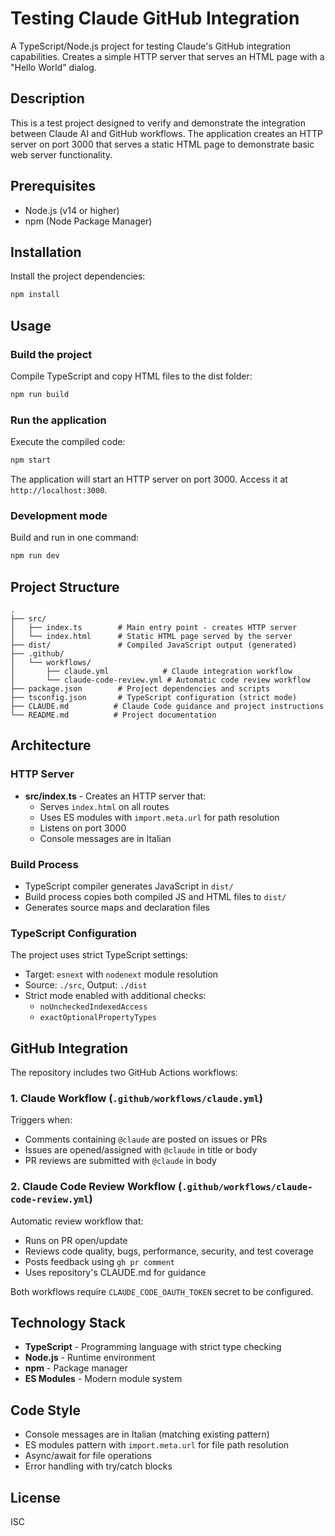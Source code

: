 # Testing Claude GitHub Integration

A TypeScript/Node.js project for testing Claude's GitHub integration capabilities. Creates a simple HTTP server that serves an HTML page with a "Hello World" dialog.

## Description

This is a test project designed to verify and demonstrate the integration between Claude AI and GitHub workflows. The application creates an HTTP server on port 3000 that serves a static HTML page to demonstrate basic web server functionality.

## Prerequisites

- Node.js (v14 or higher)
- npm (Node Package Manager)

## Installation

Install the project dependencies:

```bash
npm install
```

## Usage

### Build the project

Compile TypeScript and copy HTML files to the dist folder:

```bash
npm run build
```

### Run the application

Execute the compiled code:

```bash
npm start
```

The application will start an HTTP server on port 3000. Access it at `http://localhost:3000`.

### Development mode

Build and run in one command:

```bash
npm run dev
```

## Project Structure

```
.
├── src/
│   ├── index.ts        # Main entry point - creates HTTP server
│   └── index.html      # Static HTML page served by the server
├── dist/               # Compiled JavaScript output (generated)
├── .github/
│   └── workflows/
│       ├── claude.yml            # Claude integration workflow
│       └── claude-code-review.yml # Automatic code review workflow
├── package.json        # Project dependencies and scripts
├── tsconfig.json       # TypeScript configuration (strict mode)
├── CLAUDE.md          # Claude Code guidance and project instructions
└── README.md          # Project documentation
```

## Architecture

### HTTP Server
- **src/index.ts** - Creates an HTTP server that:
  - Serves `index.html` on all routes
  - Uses ES modules with `import.meta.url` for path resolution
  - Listens on port 3000
  - Console messages are in Italian

### Build Process
- TypeScript compiler generates JavaScript in `dist/`
- Build process copies both compiled JS and HTML files to `dist/`
- Generates source maps and declaration files

### TypeScript Configuration
The project uses strict TypeScript settings:
- Target: `esnext` with `nodenext` module resolution
- Source: `./src`, Output: `./dist`
- Strict mode enabled with additional checks:
  - `noUncheckedIndexedAccess`
  - `exactOptionalPropertyTypes`

## GitHub Integration

The repository includes two GitHub Actions workflows:

### 1. Claude Workflow (`.github/workflows/claude.yml`)
Triggers when:
- Comments containing `@claude` are posted on issues or PRs
- Issues are opened/assigned with `@claude` in title or body
- PR reviews are submitted with `@claude` in body

### 2. Claude Code Review Workflow (`.github/workflows/claude-code-review.yml`)
Automatic review workflow that:
- Runs on PR open/update
- Reviews code quality, bugs, performance, security, and test coverage
- Posts feedback using `gh pr comment`
- Uses repository's CLAUDE.md for guidance

Both workflows require `CLAUDE_CODE_OAUTH_TOKEN` secret to be configured.

## Technology Stack

- **TypeScript** - Programming language with strict type checking
- **Node.js** - Runtime environment
- **npm** - Package manager
- **ES Modules** - Modern module system

## Code Style

- Console messages are in Italian (matching existing pattern)
- ES modules pattern with `import.meta.url` for file path resolution
- Async/await for file operations
- Error handling with try/catch blocks

## License

ISC

